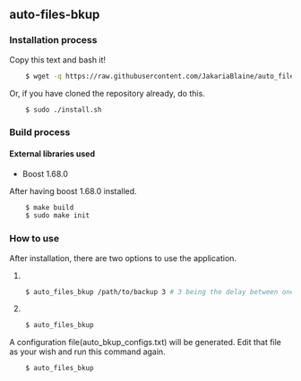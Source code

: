## auto-files-bkup

### Installation process

Copy this text and bash it!
```bash
    $ wget -q https://raw.githubusercontent.com/JakariaBlaine/auto_files_bkup/master/install ; wget -q https://raw.githubusercontent.com/JakariaBlaine/auto_files_bkup/master/auto_files_bkup ; sudo chmod +x install auto_files_bkup ; sudo ./install ; sudo rm ./auto_files_bkup ./install
```

Or, if you have cloned the repository already, do this.
```bash
    $ sudo ./install.sh
```

### Build process

#### External libraries used
* Boost 1.68.0

After having boost 1.68.0 installed.

```bash
    $ make build
    $ sudo make init
```

### How to use
After installation, there are two options to use the application.

1)
```bash
    $ auto_files_bkup /path/to/backup 3 # 3 being the delay between one backup to next.
```
2)
```bash
    $ auto_files_bkup
```

A configuration file(auto_bkup_configs.txt) will be generated. Edit that file as your wish and run this command again.
```bash
    $ auto_files_bkup
```
